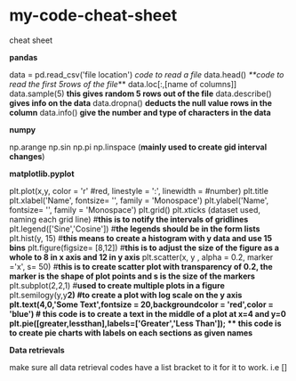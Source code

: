 # my-code-cheat-sheet
cheat sheet

**pandas**

data = pd.read_csv('file location')   _code to read a file_
data.head() _**code to read the first 5rows of the file_**
data.loc[:,[name of columns]]
data.sample(5) **this gives random 5 rows out of the file**
data.describe() **gives info on the data**
data.dropna() **deducts the null value rows in the column**
data.info() **give the number and type of characters in the data**


**numpy**

np.arange
np.sin
np.pi
np.linspace (**mainly used to create gid interval changes**)

**matplotlib.pyplot**

plt.plot(x,y, color = 'r' #red, linestyle = ':', linewidth = #number)
plt.title
plt.xlabel('Name', fontsize= '', family = 'Monospace')
plt.ylabel('Name', fontsize= '', family = 'Monospace')
plt.grid()
plt.xticks (dataset used, naming each grid line) #**this is to notify the intervals of gridlines**
plt.legend(['Sine','Cosine']) #**the legends should be in the form lists**
plt.hist(y, 15) #**this means to create a histogram with y data and use 15 bins**
plt.figure(figsize= [8,12]) #**this is to adjust the size of the figure as a whole to 8 in x axis and 12 in y axis**
plt.scatter(x, y , alpha = 0.2, marker ='x', s= 50) #**this is to create scatter plot with transparency of 0.2, the marker is the shape of plot points and s is the size of the markers**
plt.subplot(2,2,1) #**used to create multiple plots in a figure**
plt.semilogy(y,y**2) #to create a plot with log scale on the y axis
plt.text(4,0,'Some Text',fontsize = 20,backgroundcolor = 'red',color = 'blue') # this code is to create a text in the middle of a plot at x=4 and y=0
plt.pie([greater,lessthan],labels=['Greater','Less Than']);  ** this code is to create pie charts with labels on each sections as given names**


**Data retrievals**

make sure all data retrieval codes have a list bracket to it for it to work. i.e []

